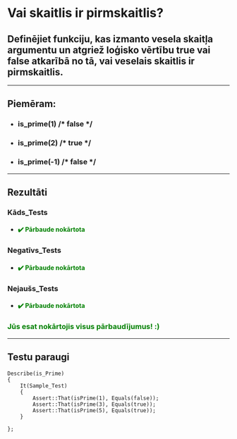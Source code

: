 # **Vai skaitlis ir pirmskaitlis?**

## **Definējiet funkciju, kas izmanto vesela skaitļa argumentu un atgriež loģisko vērtību true vai false atkarībā no tā, vai veselais skaitlis ir pirmskaitlis.**
------
## **Piemēram:**

* ### is_prime(1) /* false */

* ### is_prime(2) /* true */

* ### is_prime(-1) /* false */
  
---
## **Rezultāti**

###   Kāds_Tests
- #### <span style="color:green">:heavy_check_mark: Pārbaude nokārtota</span>

### Negatīvs_Tests
- #### <span style="color:green">:heavy_check_mark: Pārbaude nokārtota</span>

### Nejaušs_Tests
- #### <span style="color:green">:heavy_check_mark: Pārbaude nokārtota</span>

### <span style="color:green"> Jūs esat nokārtojis visus pārbaudījumus! :)</span>

---
## **Testu paraugi**

```
Describe(is_Prime)
{
    It(Sample_Test)
    {
        Assert::That(isPrime(1), Equals(false));
        Assert::That(isPrime(3), Equals(true));
        Assert::That(isPrime(5), Equals(true));
    }

};